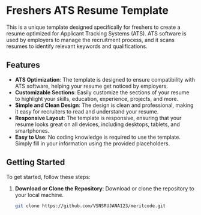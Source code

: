 # Freshers ATS Resume Template

This is a unique template designed specifically for freshers to create a resume optimized for Applicant Tracking Systems (ATS). ATS software is used by employers to manage the recruitment process, and it scans resumes to identify relevant keywords and qualifications.

## Features

- **ATS Optimization**: The template is designed to ensure compatibility with ATS software, helping your resume get noticed by employers.
- **Customizable Sections**: Easily customize the sections of your resume to highlight your skills, education, experience, projects, and more.
- **Simple and Clean Design**: The design is clean and professional, making it easy for recruiters to read and understand your resume.
- **Responsive Layout**: The template is responsive, ensuring that your resume looks great on all devices, including desktops, tablets, and smartphones.
- **Easy to Use**: No coding knowledge is required to use the template. Simply fill in your information using the provided placeholders.

## Getting Started

To get started, follow these steps:

1. **Download or Clone the Repository**: Download or clone the repository to your local machine.

   ```bash
   git clone https://github.com/VSNSRUJANA123/meritcode.git
